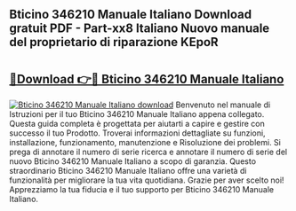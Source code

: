 ## Bticino 346210 Manuale Italiano Download gratuit PDF - Part-xx8 Italiano Nuovo manuale del proprietario di riparazione KEpoR

# <h2><a href="http://df9m5e.blite.top/?on=Bticino+346210+Manuale+Italiano">🔗Download 👉🔴 Bticino 346210 Manuale Italiano</a></h2>

[![Bticino 346210 Manuale Italiano download](https://i.imgur.com/lujVjoI.png)](http://df9m5e.blite.top/?on=Bticino+346210+Manuale+Italiano)
Benvenuto nel manuale di Istruzioni per il tuo Bticino 346210 Manuale Italiano appena collegato. Questa guida completa è progettata per aiutarti a capire e gestire con successo il tuo Prodotto. Troverai informazioni dettagliate su funzioni, installazione, funzionamento, manutenzione e Risoluzione dei problemi. Si prega di annotare il numero di serie ricerca e annotare il numero di serie del nuovo Bticino 346210 Manuale Italiano a scopo di garanzia. Questo straordinario Bticino 346210 Manuale Italiano offre una varietà di funzionalità per migliorare la tua vita quotidiana. Grazie per aver scelto noi! Apprezziamo la tua fiducia e il tuo supporto per Bticino 346210 Manuale Italiano.
